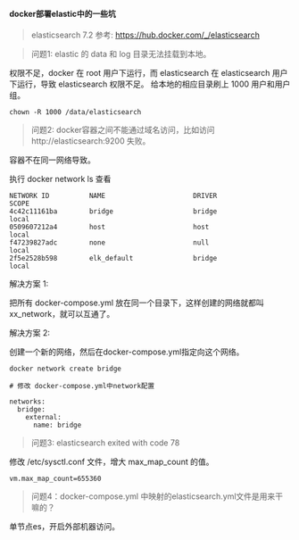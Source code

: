 #### docker部署elastic中的一些坑

> elasticsearch 7.2
> 参考: https://hub.docker.com/_/elasticsearch

> 问题1: elastic 的 data 和 log 目录无法挂载到本地。

权限不足，docker 在 root 用户下运行，而 elasticsearch 在 elasticsearch 用户下运行，导致 elasticsearch 权限不足。
给本地的相应目录刷上 1000 用户和用户组。


```shell
chown -R 1000 /data/elasticsearch
```

> 问题2: docker容器之间不能通过域名访问，比如访问 http://elasticsearch:9200 失败。

容器不在同一网络导致。

执行 docker network ls 查看

```
NETWORK ID          NAME                      DRIVER              SCOPE
4c42c11161ba        bridge                    bridge              local
0509607212a4        host                      host                local
f47239827adc        none                      null                local
2f5e2528b598        elk_default               bridge              local
```

解决方案 1: 

把所有 docker-compose.yml 放在同一个目录下，这样创建的网络就都叫 xx_network，就可以互通了。

解决方案 2: 

创建一个新的网络，然后在docker-compose.yml指定向这个网络。

```
docker network create bridge

# 修改 docker-compose.yml中network配置

networks:
  bridge:
    external:
      name: bridge
```

> 问题3: elasticsearch exited with code 78

修改 /etc/sysctl.conf 文件，增大 max_map_count 的值。

```shell
vm.max_map_count=655360
```

> 问题4：docker-compose.yml 中映射的elasticsearch.yml文件是用来干嘛的？

单节点es，开启外部机器访问。